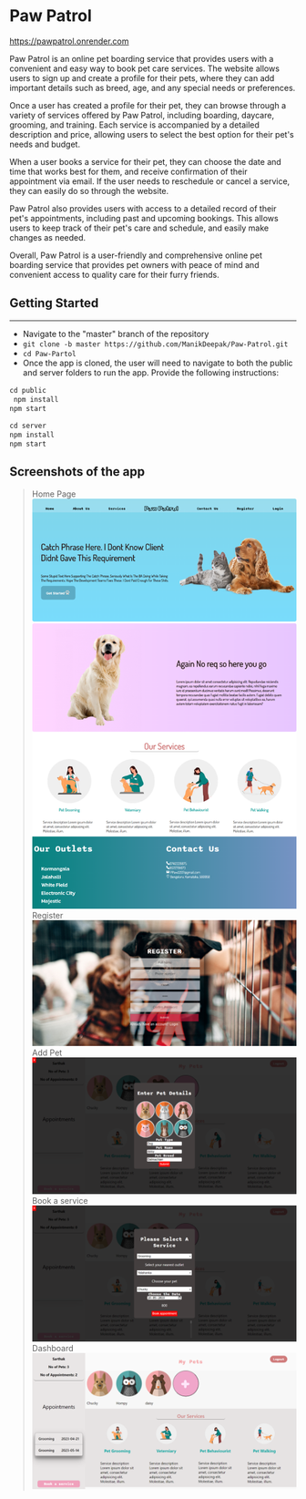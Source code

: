 # Paw Patrol
https://pawpatrol.onrender.com


Paw Patrol is an online pet boarding service that provides users with a convenient and easy way to book pet care services. The website allows users to sign up and create a profile for their pets, where they can add important details such as breed, age, and any special needs or preferences.

Once a user has created a profile for their pet, they can browse through a variety of services offered by Paw Patrol, including boarding, daycare, grooming, and training. Each service is accompanied by a detailed description and price, allowing users to select the best option for their pet's needs and budget.

When a user books a service for their pet, they can choose the date and time that works best for them, and receive confirmation of their appointment via email. If the user needs to reschedule or cancel a service, they can easily do so through the website.

Paw Patrol also provides users with access to a detailed record of their pet's appointments, including past and upcoming bookings. This allows users to keep track of their pet's care and schedule, and easily make changes as needed.

Overall, Paw Patrol is a user-friendly and comprehensive online pet boarding service that provides pet owners with peace of mind and convenient access to quality care for their furry friends.

## Getting Started
***
* Navigate to the "master" branch of the repository
* ```git clone -b master https://github.com/ManikDeepak/Paw-Patrol.git```
* ```cd Paw-Partol```
* Once the app is cloned, the user will need to navigate to both the public and server folders to run the app. Provide the following instructions:
``` 
cd public 
 npm install
npm start
```

 ``` 
 cd server
 npm install
 npm start
 ```


## Screenshots of the app

> Home Page
![Home Page](https://github.com/ManikDeepak/Paw-Patrol/blob/352a51c4a9a2d4a312b8f9b781ee0074d7f5d1b4/screenshots/Home%20Page.png)
> Register
![Register](https://github.com/ManikDeepak/Paw-Patrol/blob/352a51c4a9a2d4a312b8f9b781ee0074d7f5d1b4/screenshots/Register.png)
> Add Pet
![Add pet](https://github.com/ManikDeepak/Paw-Patrol/blob/352a51c4a9a2d4a312b8f9b781ee0074d7f5d1b4/screenshots/Add%20Pet.png)
>Book a service
![BookService](https://github.com/ManikDeepak/Paw-Patrol/blob/352a51c4a9a2d4a312b8f9b781ee0074d7f5d1b4/screenshots/service.png)
> Dashboard
![DashBoard](https://github.com/ManikDeepak/Paw-Patrol/blob/352a51c4a9a2d4a312b8f9b781ee0074d7f5d1b4/screenshots/Dashboard.png)
